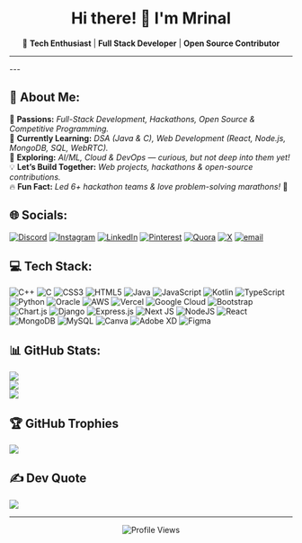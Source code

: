 <h1 align="center">Hi there! 👋 I'm Mrinal</h1>  

<p align="center">
🚀 <strong>Tech Enthusiast</strong> | <strong>Full Stack Developer</strong> | <strong>Open Source Contributor</strong>  
</p>

<hr>
---

## 🌟 About Me:
🚀 **Passions:** *Full-Stack Development, Hackathons, Open Source & Competitive Programming.*  
🌱 **Currently Learning:** *DSA (Java & C), Web Development (React, Node.js, MongoDB, SQL, WebRTC).*  
🎯 **Exploring:** *AI/ML, Cloud & DevOps — curious, but not deep into them yet!*  
💡 **Let’s Build Together:** *Web projects, hackathons & open-source contributions.*  
🔥 **Fun Fact:** *Led 6+ hackathon teams & love problem-solving marathons!* 🚀  

## 🌐 Socials:
[![Discord](https://img.shields.io/badge/Discord-%237289DA.svg?logo=discord&logoColor=white)](https://discord.gg/4eHRuZgP) [![Instagram](https://img.shields.io/badge/Instagram-%23E4405F.svg?logo=Instagram&logoColor=white)](https://instagram.com/_mrinal.paul_) [![LinkedIn](https://img.shields.io/badge/LinkedIn-%230077B5.svg?logo=linkedin&logoColor=white)](https://linkedin.com/in/mrinalpaul12) [![Pinterest](https://img.shields.io/badge/Pinterest-%23E60023.svg?logo=Pinterest&logoColor=white)](https://pinterest.com/paulmrinal12) [![Quora](https://img.shields.io/badge/Quora-%23B92B27.svg?logo=Quora&logoColor=white)](https://quora.com/profile/Mrinal-Paul-51) [![X](https://img.shields.io/badge/X-black.svg?logo=X&logoColor=white)](https://x.com/PMrinal12) [![email](https://img.shields.io/badge/Email-D14836?logo=gmail&logoColor=white)](mailto:paulmrinal12@gmail.com) 

## 💻 Tech Stack:
![C++](https://img.shields.io/badge/c++-%2300599C.svg?style=for-the-badge&logo=c%2B%2B&logoColor=white) ![C](https://img.shields.io/badge/c-%2300599C.svg?style=for-the-badge&logo=c&logoColor=white) ![CSS3](https://img.shields.io/badge/css3-%231572B6.svg?style=for-the-badge&logo=css3&logoColor=white) ![HTML5](https://img.shields.io/badge/html5-%23E34F26.svg?style=for-the-badge&logo=html5&logoColor=white) ![Java](https://img.shields.io/badge/java-%23ED8B00.svg?style=for-the-badge&logo=openjdk&logoColor=white) ![JavaScript](https://img.shields.io/badge/javascript-%23323330.svg?style=for-the-badge&logo=javascript&logoColor=%23F7DF1E) ![Kotlin](https://img.shields.io/badge/kotlin-%237F52FF.svg?style=for-the-badge&logo=kotlin&logoColor=white) ![TypeScript](https://img.shields.io/badge/typescript-%23007ACC.svg?style=for-the-badge&logo=typescript&logoColor=white) ![Python](https://img.shields.io/badge/python-3670A0?style=for-the-badge&logo=python&logoColor=ffdd54) ![Oracle](https://img.shields.io/badge/Oracle-F80000?style=for-the-badge&logo=oracle&logoColor=white) ![AWS](https://img.shields.io/badge/AWS-%23FF9900.svg?style=for-the-badge&logo=amazon-aws&logoColor=white) ![Vercel](https://img.shields.io/badge/vercel-%23000000.svg?style=for-the-badge&logo=vercel&logoColor=white) ![Google Cloud](https://img.shields.io/badge/GoogleCloud-%234285F4.svg?style=for-the-badge&logo=google-cloud&logoColor=white) ![Bootstrap](https://img.shields.io/badge/bootstrap-%238511FA.svg?style=for-the-badge&logo=bootstrap&logoColor=white) ![Chart.js](https://img.shields.io/badge/chart.js-F5788D.svg?style=for-the-badge&logo=chart.js&logoColor=white) ![Django](https://img.shields.io/badge/django-%23092E20.svg?style=for-the-badge&logo=django&logoColor=white) ![Express.js](https://img.shields.io/badge/express.js-%23404d59.svg?style=for-the-badge&logo=express&logoColor=%2361DAFB) ![Next JS](https://img.shields.io/badge/Next-black?style=for-the-badge&logo=next.js&logoColor=white) ![NodeJS](https://img.shields.io/badge/node.js-6DA55F?style=for-the-badge&logo=node.js&logoColor=white) ![React](https://img.shields.io/badge/react-%2320232a.svg?style=for-the-badge&logo=react&logoColor=%2361DAFB) ![MongoDB](https://img.shields.io/badge/MongoDB-%234ea94b.svg?style=for-the-badge&logo=mongodb&logoColor=white) ![MySQL](https://img.shields.io/badge/mysql-4479A1.svg?style=for-the-badge&logo=mysql&logoColor=white) ![Canva](https://img.shields.io/badge/Canva-%2300C4CC.svg?style=for-the-badge&logo=Canva&logoColor=white) ![Adobe XD](https://img.shields.io/badge/Adobe%20XD-470137?style=for-the-badge&logo=Adobe%20XD&logoColor=#FF61F6) ![Figma](https://img.shields.io/badge/figma-%23F24E1E.svg?style=for-the-badge&logo=figma&logoColor=white)

## 📊 GitHub Stats:
![](https://github-readme-stats.vercel.app/api?username=imrinal&theme=swift&hide_border=false&include_all_commits=true&count_private=true)<br/>
![](https://nirzak-streak-stats.vercel.app/?user=imrinal&theme=swift&hide_border=false)<br/>
![](https://github-readme-stats.vercel.app/api/top-langs/?username=imrinal&theme=swift&hide_border=false&include_all_commits=true&count_private=true&layout=compact)

## 🏆 GitHub Trophies
![](https://github-profile-trophy.vercel.app/?username=imrinal&theme=slateorange&no-frame=false&no-bg=false&margin-w=4)

## ✍️ Dev Quote
![](https://quotes-github-readme.vercel.app/api?type=horizontal&theme=dark)

---
<p align="center">
  <img src="https://komarev.com/ghpvc/?username=imrinal&label=Profile%20Views&color=0e75b6&style=for-the-badge" alt="Profile Views"/>
</p>


